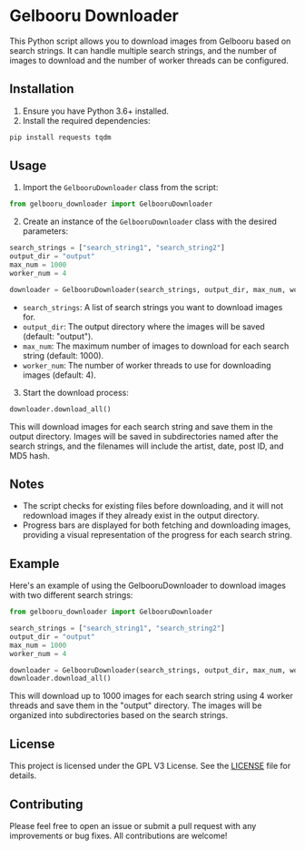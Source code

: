 # Gelbooru Downloader

This Python script allows you to download images from Gelbooru based on search strings. It can handle multiple search strings, and the number of images to download and the number of worker threads can be configured.

## Installation

1. Ensure you have Python 3.6+ installed.
2. Install the required dependencies:

``````python
pip install requests tqdm
``````



## Usage 

1. Import the `GelbooruDownloader` class from the script: 

```python 
from gelbooru_downloader import GelbooruDownloader
```



2. Create an instance of the `GelbooruDownloader` class with the desired parameters:

```python
search_strings = ["search_string1", "search_string2"]
output_dir = "output"
max_num = 1000
worker_num = 4

downloader = GelbooruDownloader(search_strings, output_dir, max_num, worker_num)
```

- `search_strings`: A list of search strings you want to download images for.
- `output_dir`: The output directory where the images will be saved (default: "output").
- `max_num`: The maximum number of images to download for each search string (default: 1000).
- `worker_num`: The number of worker threads to use for downloading images (default: 4).



3. Start the download process:

```python
downloader.download_all()
```

This will download images for each search string and save them in the output directory. Images will be saved in subdirectories named after the search strings, and the filenames will include the artist, date, post ID, and MD5 hash.



## Notes

- The script checks for existing files before downloading, and it will not redownload images if they already exist in the output directory.
- Progress bars are displayed for both fetching and downloading images, providing a visual representation of the progress for each search string.



## Example

Here's an example of using the GelbooruDownloader to download images with two different search strings:

```python
from gelbooru_downloader import GelbooruDownloader

search_strings = ["search_string1", "search_string2"]
output_dir = "output"
max_num = 1000
worker_num = 4

downloader = GelbooruDownloader(search_strings, output_dir, max_num, worker_num)
downloader.download_all()
```

This will download up to 1000 images for each search string using 4 worker threads and save them in the "output" directory. The images will be organized into subdirectories based on the search strings.



## License

This project is licensed under the GPL V3 License. See the [LICENSE](https://www.gnu.org/licenses/gpl-3.0.txt) file for details.



## Contributing

Please feel free to open an issue or submit a pull request with any improvements or bug fixes. All contributions are welcome!

